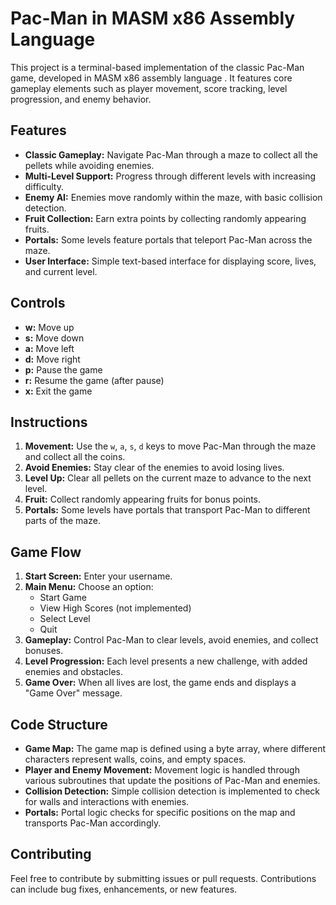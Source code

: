 # Pac-Man in MASM x86 Assembly Language

This project is a terminal-based implementation of the classic Pac-Man game, developed in MASM x86 assembly language . It features core gameplay elements such as player movement, score tracking, level progression, and enemy behavior.

## Features

- **Classic Gameplay:** Navigate Pac-Man through a maze to collect all the pellets while avoiding enemies.
- **Multi-Level Support:** Progress through different levels with increasing difficulty.
- **Enemy AI:** Enemies move randomly within the maze, with basic collision detection.
- **Fruit Collection:** Earn extra points by collecting randomly appearing fruits.
- **Portals:** Some levels feature portals that teleport Pac-Man across the maze.
- **User Interface:** Simple text-based interface for displaying score, lives, and current level.

## Controls

- **w:** Move up
- **s:** Move down
- **a:** Move left
- **d:** Move right
- **p:** Pause the game
- **r:** Resume the game (after pause)
- **x:** Exit the game

## Instructions

1. **Movement:** Use the `w`, `a`, `s`, `d` keys to move Pac-Man through the maze and collect all the coins.
2. **Avoid Enemies:** Stay clear of the enemies to avoid losing lives.
3. **Level Up:** Clear all pellets on the current maze to advance to the next level.
4. **Fruit:** Collect randomly appearing fruits for bonus points.
5. **Portals:** Some levels have portals that transport Pac-Man to different parts of the maze.

## Game Flow

1. **Start Screen:** Enter your username.
2. **Main Menu:** Choose an option:
   - Start Game
   - View High Scores (not implemented)
   - Select Level
   - Quit
3. **Gameplay:** Control Pac-Man to clear levels, avoid enemies, and collect bonuses.
4. **Level Progression:** Each level presents a new challenge, with added enemies and obstacles.
5. **Game Over:** When all lives are lost, the game ends and displays a "Game Over" message.

## Code Structure

- **Game Map:** The game map is defined using a byte array, where different characters represent walls, coins, and empty spaces.
- **Player and Enemy Movement:** Movement logic is handled through various subroutines that update the positions of Pac-Man and enemies.
- **Collision Detection:** Simple collision detection is implemented to check for walls and interactions with enemies.
- **Portals:** Portal logic checks for specific positions on the map and transports Pac-Man accordingly.

## Contributing

Feel free to contribute by submitting issues or pull requests. Contributions can include bug fixes, enhancements, or new features.


